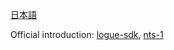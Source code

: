 [日本語](./README_jp.md)

Official introduction: [logue-sdk](https://korginc.github.io/logue-sdk/), [nts-1](https://github.com/korginc/logue-sdk/tree/master/platform/nutekt-digital)

